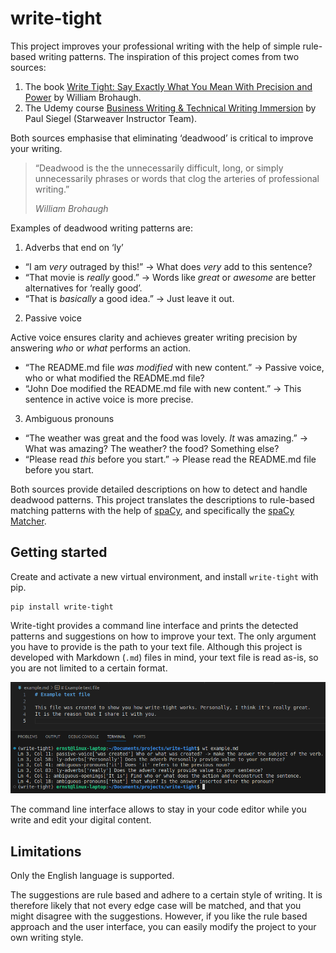 # write-tight

This project improves your professional writing with the help of simple rule-based writing patterns. The inspiration of this project comes from two sources:

1. The book [Write Tight: Say Exactly What You Mean With Precision and Power][wt-book] by William Brohaugh.
2. The Udemy course [Business Writing & Technical Writing Immersion][udemy] by Paul Siegel (Starweaver Instructor Team).

Both sources emphasise that eliminating &lsquo;deadwood&rsquo; is critical to improve your writing.

> &ldquo;Deadwood is the the unnecessarily difficult, long, or simply unnecessarily phrases or words that clog the arteries of professional writing.&rdquo;
>
> _William Brohaugh_

Examples of deadwood writing patterns are:

1. Adverbs that end on &lsquo;ly&rsquo;

- &ldquo;I am _very_ outraged by this!&rdquo; -> What does _very_ add to this sentence?
- &ldquo;That movie is _really_ good.&rdquo; -> Words like _great_ or _awesome_ are better alternatives for &lsquo;really good&rsquo;.
- &ldquo;That is _basically_ a good idea.&rdquo; -> Just leave it out.

2. Passive voice

Active voice ensures clarity and achieves greater writing precision by answering _who_ or _what_ performs an action.

- &ldquo;The README.md file _was modified_ with new content.&rdquo; -> Passive voice, who or what modified the README.md file?
- &ldquo;John Doe modified the README.md file with new content.&rdquo; -> This sentence in active voice is more precise.

3. Ambiguous pronouns

- &ldquo;The weather was great and the food was lovely. _It_ was amazing.&rdquo; -> What was amazing? The weather? the food? Something else?
- &ldquo;Please read _this_ before you start.&rdquo; -> Please read the README.md file before you start.

Both sources provide detailed descriptions on how to detect and handle deadwood patterns. This project translates the descriptions to rule-based matching patterns with the help of [spaCy][spacy], and specifically the [spaCy Matcher][spacy-matcher].

## Getting started

Create and activate a new virtual environment, and install `write-tight` with pip.

```
pip install write-tight
```

Write-tight provides a command line interface and prints the detected patterns and suggestions on how to improve your text. The only argument you have to provide is the path to your text file. Although this project is developed with Markdown (`.md`) files in mind, your text file is read as-is, so you are not limited to a certain format.

![write-tight cli example][wt-cli-img]

The command line interface allows to stay in your code editor while you write and edit your digital content.

## Limitations

Only the English language is supported.

The suggestions are rule based and adhere to a certain style of writing. It is therefore likely that not every edge case will
be matched, and that you might disagree with the suggestions. However, if you like the rule based approach and the user interface, you
can easily modify the project to your own writing style.

[wt-book]: https://www.amazon.nl/Write-Tight-Exactly-Precision-Power/dp/1402210515
[udemy]: https://www.udemy.com/course/business-writing-immersion/
[spacy]: https://www.spacy.io
[spacy-matcher]: https://spacy.io/api/matcher
[wt-cli-img]: /docs/write-tight-cli.png
